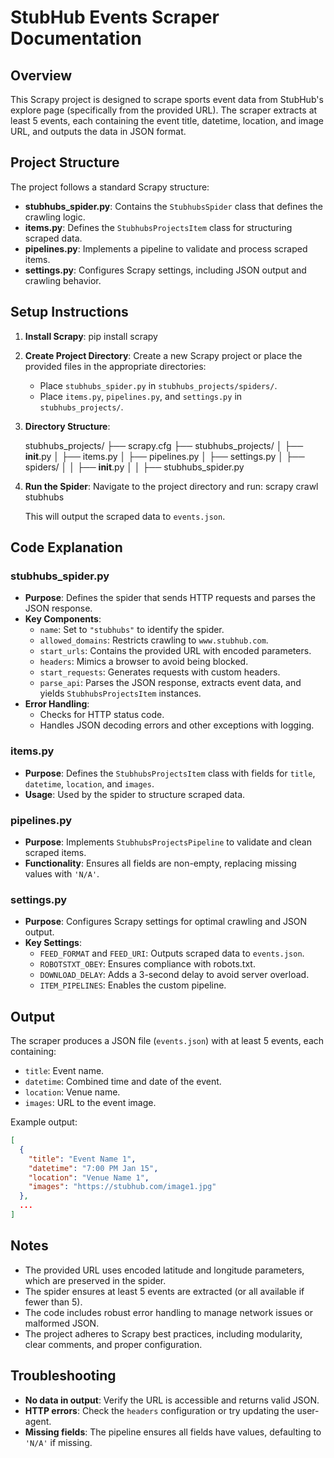 # StubHub Events Scraper Documentation

## Overview
This Scrapy project is designed to scrape sports event data from StubHub's explore page (specifically from the provided URL). The scraper extracts at least 5 events, each containing the event title, datetime, location, and image URL, and outputs the data in JSON format.

## Project Structure
The project follows a standard Scrapy structure:
- **stubhubs_spider.py**: Contains the `StubhubsSpider` class that defines the crawling logic.
- **items.py**: Defines the `StubhubsProjectsItem` class for structuring scraped data.
- **pipelines.py**: Implements a pipeline to validate and process scraped items.
- **settings.py**: Configures Scrapy settings, including JSON output and crawling behavior.

## Setup Instructions
1. **Install Scrapy**:
   pip install scrapy
   

2. **Create Project Directory**:
   Create a new Scrapy project or place the provided files in the appropriate directories:
   - Place `stubhubs_spider.py` in `stubhubs_projects/spiders/`.
   - Place `items.py`, `pipelines.py`, and `settings.py` in `stubhubs_projects/`.

3. **Directory Structure**:
   
   stubhubs_projects/
   ├── scrapy.cfg
   ├── stubhubs_projects/
   │   ├── __init__.py
   │   ├── items.py
   │   ├── pipelines.py
   │   ├── settings.py
   │   ├── spiders/
   │   │   ├── __init__.py
   │   │   ├── stubhubs_spider.py
   

4. **Run the Spider**:
   Navigate to the project directory and run:
   scrapy crawl stubhubs
   
   This will output the scraped data to `events.json`.

## Code Explanation
### stubhubs_spider.py
- **Purpose**: Defines the spider that sends HTTP requests and parses the JSON response.
- **Key Components**:
  - `name`: Set to `"stubhubs"` to identify the spider.
  - `allowed_domains`: Restricts crawling to `www.stubhub.com`.
  - `start_urls`: Contains the provided URL with encoded parameters.
  - `headers`: Mimics a browser to avoid being blocked.
  - `start_requests`: Generates requests with custom headers.
  - `parse_api`: Parses the JSON response, extracts event data, and yields `StubhubsProjectsItem` instances.
- **Error Handling**:
  - Checks for HTTP status code.
  - Handles JSON decoding errors and other exceptions with logging.

### items.py
- **Purpose**: Defines the `StubhubsProjectsItem` class with fields for `title`, `datetime`, `location`, and `images`.
- **Usage**: Used by the spider to structure scraped data.

### pipelines.py
- **Purpose**: Implements `StubhubsProjectsPipeline` to validate and clean scraped items.
- **Functionality**: Ensures all fields are non-empty, replacing missing values with `'N/A'`.

### settings.py
- **Purpose**: Configures Scrapy settings for optimal crawling and JSON output.
- **Key Settings**:
  - `FEED_FORMAT` and `FEED_URI`: Outputs scraped data to `events.json`.
  - `ROBOTSTXT_OBEY`: Ensures compliance with robots.txt.
  - `DOWNLOAD_DELAY`: Adds a 3-second delay to avoid server overload.
  - `ITEM_PIPELINES`: Enables the custom pipeline.

## Output
The scraper produces a JSON file (`events.json`) with at least 5 events, each containing:
- `title`: Event name.
- `datetime`: Combined time and date of the event.
- `location`: Venue name.
- `images`: URL to the event image.

Example output:
```json
[
  {
    "title": "Event Name 1",
    "datetime": "7:00 PM Jan 15",
    "location": "Venue Name 1",
    "images": "https://stubhub.com/image1.jpg"
  },
  ...
]
```

## Notes
- The provided URL uses encoded latitude and longitude parameters, which are preserved in the spider.
- The spider ensures at least 5 events are extracted (or all available if fewer than 5).
- The code includes robust error handling to manage network issues or malformed JSON.
- The project adheres to Scrapy best practices, including modularity, clear comments, and proper configuration.

## Troubleshooting
- **No data in output**: Verify the URL is accessible and returns valid JSON.
- **HTTP errors**: Check the `headers` configuration or try updating the user-agent.
- **Missing fields**: The pipeline ensures all fields have values, defaulting to `'N/A'` if missing.